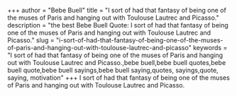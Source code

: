 +++
author = "Bebe Buell"
title = "I sort of had that fantasy of being one of the muses of Paris and hanging out with Toulouse Lautrec and Picasso."
description = "the best Bebe Buell Quote: I sort of had that fantasy of being one of the muses of Paris and hanging out with Toulouse Lautrec and Picasso."
slug = "i-sort-of-had-that-fantasy-of-being-one-of-the-muses-of-paris-and-hanging-out-with-toulouse-lautrec-and-picasso"
keywords = "I sort of had that fantasy of being one of the muses of Paris and hanging out with Toulouse Lautrec and Picasso.,bebe buell,bebe buell quotes,bebe buell quote,bebe buell sayings,bebe buell saying,quotes, sayings,quote, saying, motivation"
+++
I sort of had that fantasy of being one of the muses of Paris and hanging out with Toulouse Lautrec and Picasso.
